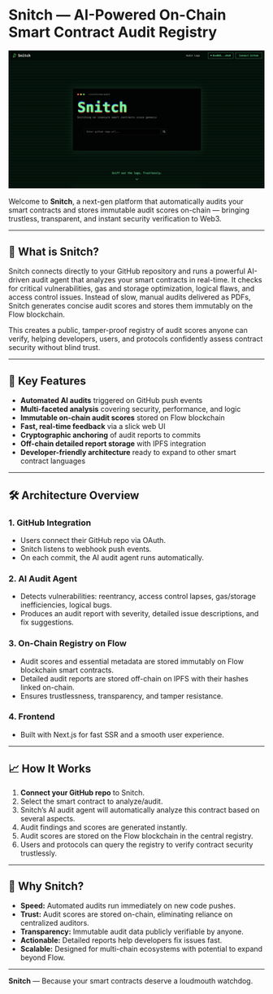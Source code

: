 # Snitch — AI-Powered On-Chain Smart Contract Audit Registry
<img src="./website.png" alt="Cover Image">

Welcome to **Snitch**, a next-gen platform that automatically audits your smart contracts and stores immutable audit scores on-chain — bringing trustless, transparent, and instant security verification to Web3.

---

## 🚀 What is Snitch?

Snitch connects directly to your GitHub repository and runs a powerful AI-driven audit agent that analyzes your smart contracts in real-time. It checks for critical vulnerabilities, gas and storage optimization, logical flaws, and access control issues. Instead of slow, manual audits delivered as PDFs, Snitch generates concise audit scores and stores them immutably on the Flow blockchain.

This creates a public, tamper-proof registry of audit scores anyone can verify, helping developers, users, and protocols confidently assess contract security without blind trust.

---

## 🧩 Key Features

* **Automated AI audits** triggered on GitHub push events
* **Multi-faceted analysis** covering security, performance, and logic
* **Immutable on-chain audit scores** stored on Flow blockchain
* **Fast, real-time feedback** via a slick web UI
* **Cryptographic anchoring** of audit reports to commits
* **Off-chain detailed report storage** with IPFS integration
* **Developer-friendly architecture** ready to expand to other smart contract languages

---

## 🛠️ Architecture Overview

### 1. GitHub Integration

* Users connect their GitHub repo via OAuth.
* Snitch listens to webhook push events.
* On each commit, the AI audit agent runs automatically.

### 2. AI Audit Agent

* Detects vulnerabilities: reentrancy, access control lapses, gas/storage inefficiencies, logical bugs.
* Produces an audit report with severity, detailed issue descriptions, and fix suggestions.

### 3. On-Chain Registry on Flow

* Audit scores and essential metadata are stored immutably on Flow blockchain smart contracts.
* Detailed audit reports are stored off-chain on IPFS with their hashes linked on-chain.
* Ensures trustlessness, transparency, and tamper resistance.

### 4. Frontend

* Built with Next.js for fast SSR and a smooth user experience.

---

## 📈 How It Works

1. **Connect your GitHub repo** to Snitch.
2. Select the smart contract to analyze/audit.
3. Snitch’s AI audit agent will automatically analyze this contract based on several aspects.
4. Audit findings and scores are generated instantly.
5. Audit scores are stored on the Flow blockchain in the central registry.
6. Users and protocols can query the registry to verify contract security trustlessly.

---

## 🎯 Why Snitch?

* **Speed:** Automated audits run immediately on new code pushes.
* **Trust:** Audit scores are stored on-chain, eliminating reliance on centralized auditors.
* **Transparency:** Immutable audit data publicly verifiable by anyone.
* **Actionable:** Detailed reports help developers fix issues fast.
* **Scalable:** Designed for multi-chain ecosystems with potential to expand beyond Flow.


---

**Snitch** — Because your smart contracts deserve a loudmouth watchdog.
